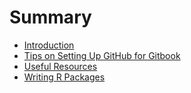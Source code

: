 # Summary

* [Introduction](README.md)
* [Tips on Setting Up GitHub for Gitbook](setup_gitbook_github.md)
* [Useful Resources](Useful_Resources.md)
* [Writing R Packages](WritingRPackages.md)

